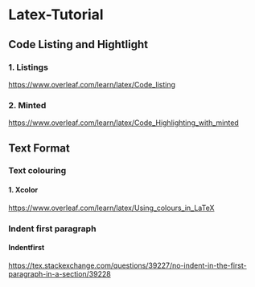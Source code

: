 # Latex-Tutorial

## Code Listing and Hightlight
### 1. Listings
https://www.overleaf.com/learn/latex/Code_listing
### 2. Minted
https://www.overleaf.com/learn/latex/Code_Highlighting_with_minted

## Text Format
### Text colouring
#### 1. Xcolor
https://www.overleaf.com/learn/latex/Using_colours_in_LaTeX
### Indent first paragraph
#### Indentfirst
https://tex.stackexchange.com/questions/39227/no-indent-in-the-first-paragraph-in-a-section/39228

